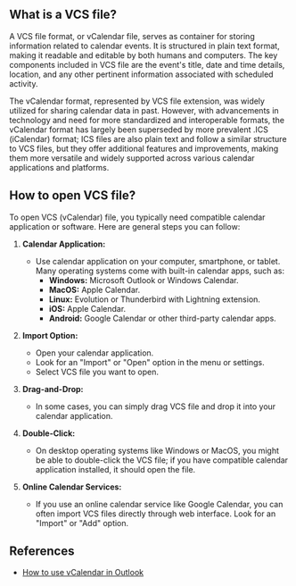 ## What is a VCS file?

A VCS file format, or vCalendar file, serves as container for storing information related to calendar events. It is structured in plain text format, making it readable and editable by both humans and computers. The key components included in VCS file are the event's title, date and time details, location, and any other pertinent information associated with scheduled activity.

The vCalendar format, represented by VCS file extension, was widely utilized for sharing calendar data in past. However, with advancements in technology and need for more standardized and interoperable formats, the vCalendar format has largely been superseded by more prevalent .ICS (iCalendar) format; ICS files are also plain text and follow a similar structure to VCS files, but they offer additional features and improvements, making them more versatile and widely supported across various calendar applications and platforms.

## How to open VCS file?

To open VCS (vCalendar) file, you typically need compatible calendar application or software. Here are general steps you can follow:

1.  **Calendar Application:**
    
    -   Use calendar application on your computer, smartphone, or tablet. Many operating systems come with built-in calendar apps, such as:
        -   **Windows:** Microsoft Outlook or Windows Calendar.
        -   **MacOS:** Apple Calendar.
        -   **Linux:** Evolution or Thunderbird with Lightning extension.
        -   **iOS:** Apple Calendar.
        -   **Android:** Google Calendar or other third-party calendar apps.
2.  **Import Option:**
    
    -   Open your calendar application.
    -   Look for an "Import" or "Open" option in the menu or settings.
    -   Select VCS file you want to open.
3.  **Drag-and-Drop:**
    
    -   In some cases, you can simply drag VCS file and drop it into your calendar application.
4.  **Double-Click:**
    
    -   On desktop operating systems like Windows or MacOS, you might be able to double-click the VCS file; if you have compatible calendar application installed, it should open the file.
5.  **Online Calendar Services:**
    
    -   If you use an online calendar service like Google Calendar, you can often import VCS files directly through web interface. Look for an "Import" or "Add" option.

## References
* [How to use vCalendar in Outlook](https://learn.microsoft.com/en-us/outlook/troubleshoot/calendaring/how-to-use-vcalendar-in-outlook)
